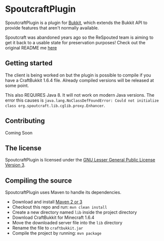 # SpoutcraftPlugin

SpoutcraftPlugin is a plugin for [Bukkit](http://www.bukkit.org), which extends the Bukkit API to provide features that aren't normally available.

Spoutcraft was abandoned years ago so the ReSpouted team is aiming to get it back to a usable state for preservation purposes! Check out the original README me [here](./OLD_README.md)

## Getting started

The client is being worked on but the plugin is possible to compile if you have a CraftBukkit 1.6.4 file. Already compiled versions will be released at some point.

This also REQUIRES Java 8. It will not work on modern Java versions. The error this causes is `java.lang.NoClassDefFoundError: Could not initialize class org.spoutcraft.lib.cglib.proxy.Enhancer`.

## Contributing

Coming Soon

## The license

SpoutcraftPlugin is licensed under the [GNU Lesser General Public License Version 3][License].

## Compiling the source

SpoutcraftPlugin uses Maven to handle its dependencies.

* Download and install [Maven 2 or 3](http://maven.apache.org/download.html)
* Checkout this repo and run: `mvn clean install`
* Create a new directory named `lib` inside the project directory
* Download CraftBukkit for Minecraft 1.6.4
* Move the downloaded server file into the `lib` directory
* Rename the file to `craftbukkit.jar`
* Compile the project by running: `mvn package`

[License]: http://www.gnu.org/licenses/lgpl.html